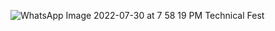 ![WhatsApp Image 2022-07-30 at 7 58 19 PM](https://user-images.githubusercontent.com/77383748/182004013-93ea9bc3-dbf9-4593-bd2b-fed83acce873.jpeg)
Technical Fest
